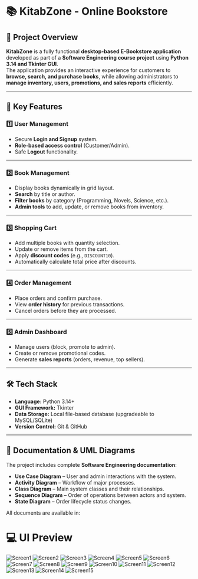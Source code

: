 # 📚 KitabZone - Online Bookstore

## 📌 Project Overview
**KitabZone** is a fully functional **desktop-based E-Bookstore application** developed as part of a **Software Engineering course project** using **Python 3.14 and Tkinter GUI**.  
The application provides an interactive experience for customers to **browse, search, and purchase books**, while allowing administrators to **manage inventory, users, promotions, and sales reports** efficiently.

---

## 🚀 Key Features

### 1️⃣ User Management
- Secure **Login and Signup** system.
- **Role-based access control** (Customer/Admin).
- Safe **Logout** functionality.

---

### 2️⃣ Book Management
- Display books dynamically in grid layout.
- **Search** by title or author.
- **Filter books** by category (Programming, Novels, Science, etc.).
- **Admin tools** to add, update, or remove books from inventory.

---

### 3️⃣ Shopping Cart
- Add multiple books with quantity selection.
- Update or remove items from the cart.
- Apply **discount codes** (e.g., `DISCOUNT10`).
- Automatically calculate total price after discounts.

---

### 4️⃣ Order Management
- Place orders and confirm purchase.
- View **order history** for previous transactions.
- Cancel orders before they are processed.

---

### 5️⃣ Admin Dashboard
- Manage users (block, promote to admin).
- Create or remove promotional codes.
- Generate **sales reports** (orders, revenue, top sellers).

---

## 🛠 Tech Stack
- **Language:** Python 3.14+
- **GUI Framework:** Tkinter
- **Data Storage:** Local file-based database (upgradeable to MySQL/SQLite)
- **Version Control:** Git & GitHub

---

## 📂 Documentation & UML Diagrams
The project includes complete **Software Engineering documentation**:
- **Use Case Diagram** – User and admin interactions with the system.
- **Activity Diagram** – Workflow of major processes.
- **Class Diagram** – Main system classes and their relationships.
- **Sequence Diagram** – Order of operations between actors and system.
- **State Diagram** – Order lifecycle status changes.

All documents are available in:

 # 💻 UI Preview

![Screen1](screen1.png)
![Screen2](screen2.png)
![Screen3](screen3.png)
![Screen4](screen4.png)
![Screen5](screen5.png)
![Screen6](screen6.png)
![Screen7](screen7.png)
![Screen8](screen8.png)
![Screen9](screen9.png)
![Screen10](screen10.png)
![Screen11](screen11.png)
![Screen12](screen12.png)
![Screen13](screen13.png)
![Screen14](screen14.png)
![Screen15](screen15.png)
